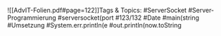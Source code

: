 
![[AdvIT-Folien.pdf#page=122]]Tags & Topics:
   #ServerSocket
   #Server-Programmierung
   #serversocket(port
   #123/132
   #Date
   #main(string
   #Umsetzung
   #System.err.println(e
   #out.println(now.toString